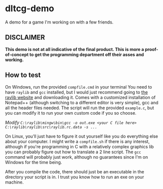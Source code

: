 # dltcg-demo
A demo for a game I'm working on with a few friends.

## DISCLAIMER

**This demo is not at all indicative of the final product. This is more a proof-of-concept to get the programming department off their asses and working.**

## How to test

On Windows, run the provided `compfile.cmd` in your terminal
You need to have `raylib` and `gcc` installed, but I would just recommend going to [the raylib website](https://raylib.com) and downloading it. Comes with a customized installation of Notepad++ (although switching to a different editor is very simple), gcc and all the header files needed. The script will run the provided `example.c`, but you can modify it to run your own custom code if you so choose.

*Modify `C:\raylib\mingw\bin\gcc -o out.exe <your C file here> C:\raylib\raylib\src\raylib.rc.data -s ...`*

On Linux, you'll just have to figure it out yourself like you do everything else about your computer. I might write a `compfile.sh` if there is any interest, although if you're programming in C with a relatively complex graphics lib you can probably figure out how to translate a 2 line script. The `gcc` command will probably just work, although no guarantees since I'm on Windows for the time being.

After you compile the code, there should just be an executable in the directory your script is in. I trust you know how to run an exe on your machine.
